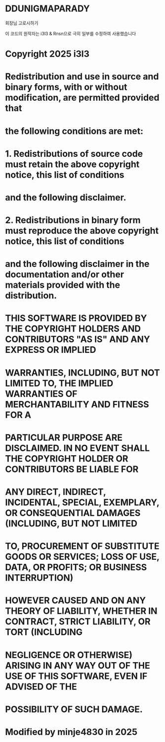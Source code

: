 # DDUNIGMAPARADY
회장님 고로시하기

이 코드의 원작자는 i3l3 & Rnsn으로 극히 일부를 수정하여 사용했습니다

# Copyright 2025 i3l3
#
# Redistribution and use in source and binary forms, with or without modification, are permitted provided that
# the following conditions are met:
#
# 1. Redistributions of source code must retain the above copyright notice, this list of conditions
#    and the following disclaimer.
# 2. Redistributions in binary form must reproduce the above copyright notice, this list of conditions
#    and the following disclaimer in the documentation and/or other materials provided with the distribution.
#
# THIS SOFTWARE IS PROVIDED BY THE COPYRIGHT HOLDERS AND CONTRIBUTORS "AS IS" AND ANY EXPRESS OR IMPLIED
# WARRANTIES, INCLUDING, BUT NOT LIMITED TO, THE IMPLIED WARRANTIES OF MERCHANTABILITY AND FITNESS FOR A
# PARTICULAR PURPOSE ARE DISCLAIMED. IN NO EVENT SHALL THE COPYRIGHT HOLDER OR CONTRIBUTORS BE LIABLE FOR
# ANY DIRECT, INDIRECT, INCIDENTAL, SPECIAL, EXEMPLARY, OR CONSEQUENTIAL DAMAGES (INCLUDING, BUT NOT LIMITED
# TO, PROCUREMENT OF SUBSTITUTE GOODS OR SERVICES; LOSS OF USE, DATA, OR PROFITS; OR BUSINESS INTERRUPTION)
# HOWEVER CAUSED AND ON ANY THEORY OF LIABILITY, WHETHER IN CONTRACT, STRICT LIABILITY, OR TORT (INCLUDING
# NEGLIGENCE OR OTHERWISE) ARISING IN ANY WAY OUT OF THE USE OF THIS SOFTWARE, EVEN IF ADVISED OF THE
# POSSIBILITY OF SUCH DAMAGE.

# Modified by minje4830 in 2025

